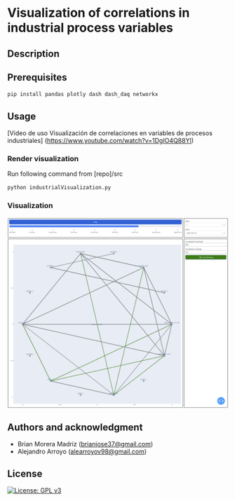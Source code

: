 # Visualization of correlations in industrial process variables

## Description


## Prerequisites

```bash
pip install pandas plotly dash dash_daq networkx
```

## Usage

[Video de uso Visualización de correlaciones en variables de procesos industriales] (https://www.youtube.com/watch?v=1DgIO4Q88YI)

### Render visualization
Run following command from [repo]/src
```bash
python industrialVisualization.py
```
### Visualization

![alt text](images/image.png)

## Authors and acknowledgment
* Brian Morera Madriz (brianjose37@gmail.com)
* Alejandro Arroyo (alearroyov98@gmail.com)

## License
[![License: GPL v3](https://img.shields.io/badge/License-GPLv3-blue.svg)](https://www.gnu.org/licenses/gpl-3.0)